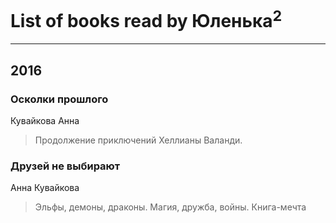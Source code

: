 # List of books read by Юленька<sup>2</sup>
---

## 2016

### Осколки прошлого
Кувайкова Анна
> Продолжение приключений Хеллианы Валанди.


### Друзей не выбирают
Анна Кувайкова
> Эльфы, демоны, драконы. Магия, дружба, войны. Книга-мечта



